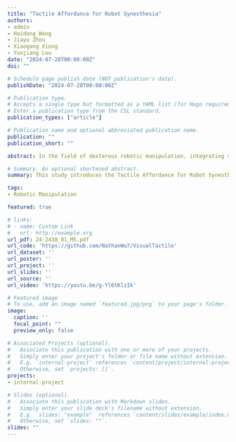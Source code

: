 ```yaml
---
title: "Tactile Affordance for Robot Synesthesia"
authors:
- admin
- Haidong Wang
- Jiayu Zhou
- Xiaogang Xiong
- Yunjiang Lou
date: "2024-07-28T00:00:00Z"
doi: ""

# Schedule page publish date (NOT publication's date).
publishDate: "2024-07-28T00:00:00Z"

# Publication type.
# Accepts a single type but formatted as a YAML list (for Hugo requirements).
# Enter a publication type from the CSL standard.
publication_types: ["article"]

# Publication name and optional abbreviated publication name.
publication: ""
publication_short: ""

abstract: In the field of dexterous robotic manipulation, integrating visual and tactile modalities to inform manipulation policies presents significant challenges, especially in non-contact scenarios where reliance on tactile perception can be inadequate. Visual affordance techniques currently offer effective manipulation-centric semantic priors focused on objects. However, most existing research is limited to using camera sensors and prior object information for affordance prediction. In this study, we introduce a unified framework called Tactile Affordance for Robot Synesthesia (TARS) for dexterous manipulation that employs robotic synesthesia through a unified point cloud representation. This framework harnesses the visuo-tactile affordance of objects, effectively merging comprehensive visual perception from external cameras with tactile feedback from local optical tactile sensors to handle tasks involving both contact and non-contact states. We simulated tactile perception in a virtual environment and trained task-oriented manipulation policies. Subsequently, we tested our approach on four distinct manipulation tasks, conducting extensive experiments to evaluate how different modules within our method optimize the performance of these manipulation policies.

# Summary. An optional shortened abstract.
summary: This study introduces the Tactile Affordance for Robot Synesthesia (TARS) framework, which integrates visual and tactile feedback through a unified point cloud representation to enhance dexterous robotic manipulation in both contact and non-contact scenarios.

tags:
- Robotic Manipulation

featured: true

# links:
# - name: Custom Link
#   url: http://example.org
url_pdf: 24-2438_01_MS.pdf
url_code: 'https://github.com/NathanWu7/VisualTactile'
url_dataset: ''
url_poster: ''
url_project: ''
url_slides: ''
url_source: ''
url_video: 'https://youtu.be/g-Yl6tKlzIk'

# Featured image
# To use, add an image named `featured.jpg/png` to your page's folder. 
image:
  caption: ''
  focal_point: ""
  preview_only: false

# Associated Projects (optional).
#   Associate this publication with one or more of your projects.
#   Simply enter your project's folder or file name without extension.
#   E.g. `internal-project` references `content/project/internal-project/index.md`.
#   Otherwise, set `projects: []`.
projects:
- internal-project

# Slides (optional).
#   Associate this publication with Markdown slides.
#   Simply enter your slide deck's filename without extension.
#   E.g. `slides: "example"` references `content/slides/example/index.md`.
#   Otherwise, set `slides: ""`.
slides: ""
---
```


<!-- This work is driven by the results in my [previous paper](/publication/conference-paper/) on LLMs.

{{% callout note %}}
Create your slides in Markdown - click the *Slides* button to check out the example.
{{% /callout %}} -->

<!-- Add the publication's **full text** or **supplementary notes** here. You can use rich formatting such as including [code, math, and images](https://docs.hugoblox.com/content/writing-markdown-latex/). -->
